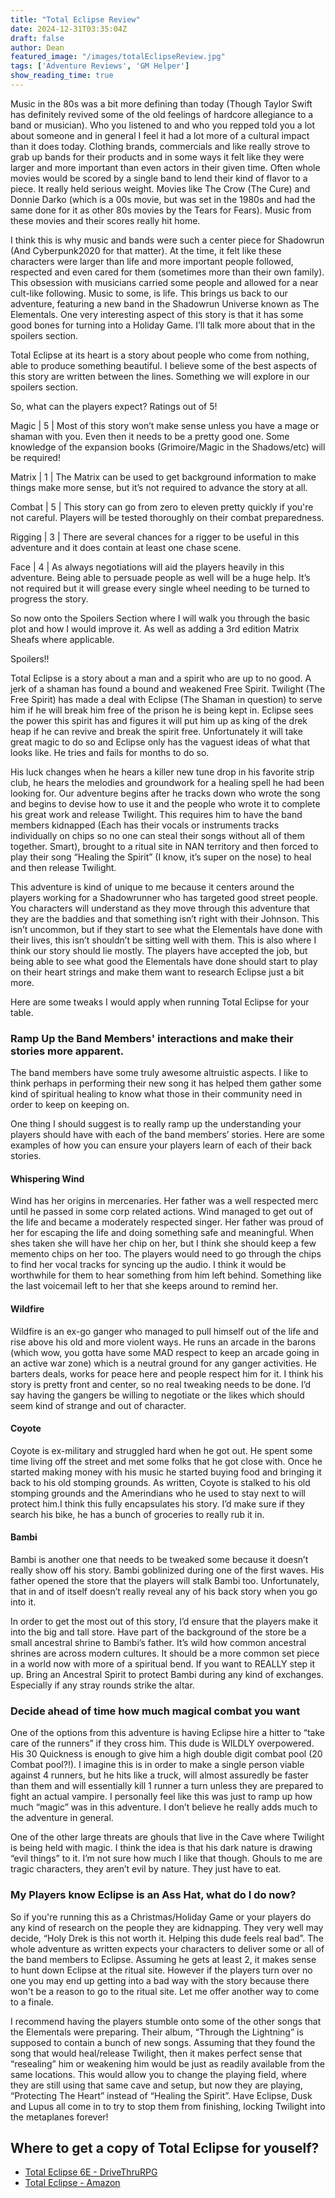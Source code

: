 ```yaml
---
title: "Total Eclipse Review"
date: 2024-12-31T03:35:04Z
draft: false
author: Dean
featured_image: "/images/totalEclipseReview.jpg"
tags: ['Adventure Reviews', 'GM Helper']
show_reading_time: true
---
```


Music in the 80s was a bit more defining than today (Though Taylor Swift has definitely revived some of the old feelings of hardcore allegiance to a band or musician). Who you listened to and who you repped told you a lot about someone and in general I feel it had a lot more of a cultural impact than it does today. Clothing brands, commercials and like really strove to grab up bands for their products and in some ways it felt like they were larger and more important than even actors in their given time. Often whole movies would be scored by a single band to lend their kind of flavor to a piece. It really held serious weight. Movies like The Crow (The Cure) and Donnie Darko (which is a 00s movie, but was set in the 1980s and had the same done for it as other 80s movies by the Tears for Fears). Music from these movies and their scores really hit home.

I think this is why music and bands were such a center piece for Shadowrun (And Cyberpunk2020 for that matter). At the time, it felt like these characters were larger than life and more important people followed, respected and even cared for them (sometimes more than their own family). This obsession with musicians carried some people and allowed for a near cult-like following. Music to some, is life. This brings us back to our adventure, featuring a new band in the Shadowrun Universe known as The Elementals. One very interesting aspect of this story is that it has some good bones for turning into a Holiday Game. I’ll talk more about that in the spoilers section.

Total Eclipse at its heart is a story about people who come from nothing, able to produce something beautiful. I believe some of the best aspects of this story are written between the lines. Something we will explore in our spoilers section. 

So, what can the players expect? Ratings out of 5!

Magic | 5 | Most of this story won’t make sense unless you have a mage or shaman with you. Even then it needs to be a pretty good one. Some knowledge of the expansion books (Grimoire/Magic in the Shadows/etc) will be required!

Matrix | 1 |  The Matrix can be used to get background information to make things make more sense, but it’s not required to advance the story at all.

Combat | 5 | This story can go from zero to eleven pretty quickly if you're not careful. Players will be tested thoroughly on their combat preparedness.

Rigging | 3 | There are several chances for a rigger to be useful in this adventure and it does contain at least one chase scene.

Face | 4 | As always negotiations will aid the players heavily in this adventure. Being able to persuade people as well will be a huge help. It’s not required but it will grease every single wheel needing to be turned to progress the story.

So now onto the Spoilers Section where I will walk you through the basic plot and how I would improve it. As well as adding a 3rd edition Matrix Sheafs where applicable.

Spoilers!!

Total Eclipse is a story about a man and a spirit who are up to no good. A jerk of a shaman has found a bound and weakened Free Spirit. Twilight (The Free Spirit) has made a deal with Eclipse (The Shaman in question) to serve him if he will break him free of the prison he is being kept in. Eclipse sees the power this spirit has and figures it will put him up as king of the drek heap if he can revive and break the spirit free. Unfortunately it will take great magic to do so and Eclipse only has the vaguest ideas of what that looks like. He tries and fails for months to do so. 

His luck changes when he hears a killer new tune drop in his favorite strip club, he hears the melodies and groundwork for a healing spell he had been looking for. Our adventure begins after he tracks down who wrote the song and begins to devise how to use it and the people who wrote it to complete his great work and release Twilight. This requires him to have the band members kidnapped (Each has their vocals or instruments tracks individually on chips so no one can steal their songs without all of them together. Smart), brought to a ritual site in NAN territory and then forced to play their song “Healing the Spirit” (I know, it’s super on the nose) to heal and then release Twilight. 

This adventure is kind of unique to me because it centers around the players working for a Shadowrunner who has targeted good street people. You characters will understand as they move through this adventure that they are the baddies and that something isn’t right with their Johnson. This isn’t uncommon, but if they start to see what the Elementals have done with their lives, this isn’t shouldn’t be sitting well with them.  This is also where I think our story should lie mostly. The players have accepted the job, but being able to see what good the Elementals have done should start to play on their heart strings and make them want to research Eclipse just a bit more.

Here are some tweaks I would apply when running Total Eclipse for your table.


### Ramp Up the Band Members' interactions and make their stories more apparent.

The band members have some truly awesome altruistic aspects. I like to think perhaps in performing their new song it has helped them gather some kind of spiritual healing to know what those in their community need in order to keep on keeping on. 

One thing I should suggest is to really ramp up the understanding your players should have with each of the band members’ stories. Here are some examples of how you can ensure your players learn of each of their back stories.


#### Whispering Wind

Wind has her origins in mercenaries. Her father was a well respected merc until he passed in some corp related actions. Wind managed to get out of the life and became a moderately respected singer. Her father was proud of her for escaping the life and doing something safe and meaningful. When shes taken she will have her chip on her, but I think she should keep a few memento chips on her too. The players would need to go through the chips to find her vocal tracks for syncing up the audio. I think it would be worthwhile for them to hear something from him left behind. Something like the last voicemail left to her that she keeps around to remind her.


#### Wildfire

Wildfire is an ex-go ganger who managed to pull himself out of the life and rise above his old and more violent ways. He runs an arcade in the barons (which wow, you gotta have some MAD respect to keep an arcade going in an active war zone) which is a neutral ground for any ganger activities. He barters deals, works for peace here and people respect him for it. I think his story is pretty front and center, so no real tweaking needs to be done. I’d say having the gangers be willing to negotiate or the likes which should seem kind of strange and out of character.


#### Coyote

Coyote is ex-military and struggled hard when he got out. He spent some time living off the street and met some folks that he got close with. Once he started making money with his music he started buying food and bringing it back to his old stomping grounds. As written, Coyote is stalked to his old stomping grounds and the Amerindians who he used to stay next to will protect him.I think this fully encapsulates his story. I’d make sure if they search his bike, he has a bunch of groceries to really rub it in.


#### Bambi

Bambi is another one that needs to be tweaked some because it doesn’t really show off his story. Bambi goblinized during one of the first waves. His father opened the store that the players will stalk Bambi too. Unfortunately, that in and of itself doesn’t really reveal any of his back story when you go into it.

In order to get the most out of this story, I’d ensure that the players make it into the big and tall store. Have part of the background of the store be a small ancestral shrine to Bambi’s father. It’s wild how common ancestral shrines are across modern cultures. It should be a more common set piece in a world now with more of a spiritual bend. If you want to REALLY step it up. Bring an Ancestral Spirit to protect Bambi during any kind of exchanges. Especially if any stray rounds strike the altar.


### Decide ahead of time how much magical combat you want

One of the options from this adventure is having Eclipse hire a hitter to “take care of the runners” if they cross him. This dude is WILDLY overpowered. His 30 Quickness is enough to give him a high double digit combat pool (20 Combat pool?!). I imagine this is in order to make a single person viable against 4 runners, but he hits like a truck, will almost assuredly be faster than them and will essentially kill 1 runner a turn unless they are prepared to fight an actual vampire. I personally feel like this was just to ramp up how much “magic” was in this adventure. I don’t believe he really adds much to the adventure in general. 

One of the other large threats are ghouls that live in the Cave where Twilight is being held with magic. I think the idea is that his dark nature is drawing “evil things” to it. I’m not sure how much I like that though. Ghouls to me are tragic characters, they aren’t evil by nature. They just have to eat.


### My Players know Eclipse is an Ass Hat, what do I do now?

So if you're running this as a Christmas/Holiday Game or your players do any kind of research on the people they are kidnapping. They very well may decide, “Holy Drek is this not worth it. Helping this dude feels real bad”. The whole adventure as written expects your characters to deliver some or all of the band members to Eclipse. Assuming he gets at least 2, it makes sense to hunt down Eclipse at the ritual site. However if the players turn over no one you may end up getting into a bad way with the story because there won't be a reason to go to the ritual site. Let me offer another way to come to a finale. 

I recommend having the players stumble onto some of the other songs that the Elementals were preparing. Their album, “Through the Lightning” is supposed to contain a bunch of new songs. Assuming that they found the song that would heal/release Twilight, then it makes perfect sense that “resealing” him or weakening him would be just as readily available from the same locations. This would allow you to change the playing field, where they are still using that same cave and setup, but now they are playing, “Protecting The Heart” instead of “Healing the Spirit”. Have Eclipse, Dusk and Lupus all come in to try to stop them from finishing, locking Twilight into the metaplanes forever!


## Where to get a copy of Total Eclipse for youself?
- [Total Eclipse 6E - DriveThruRPG](https://legacy.drivethrurpg.com/product/453107/Total-Eclipse-6E-Update)
- [Total Eclipse - Amazon](https://amzn.to/3ZZavaH)